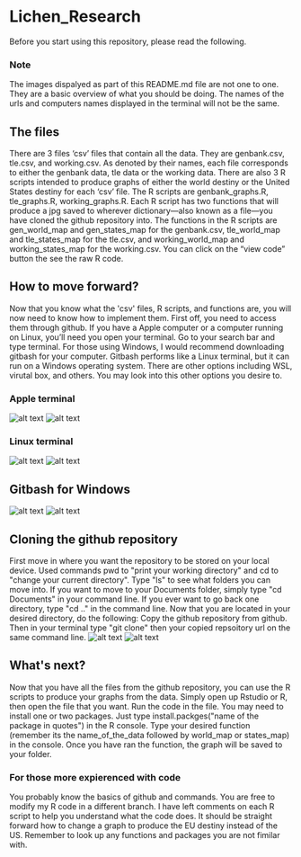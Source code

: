 # Lichen_Research
Before you start using this repository, please read the following.

### Note
The images dispalyed as part of this README.md file are not one to one. They are a basic overview of what you should be doing. The names of the urls and computers names displayed in the terminal will not be the same. 

## The files
There are 3 files ‘csv’ files that contain all the data. They are genbank.csv, tle.csv, and working.csv. As denoted by their names, each file corresponds to either the genbank data, tle data or the working data. There are also 3 R scripts intended to produce graphs of either the world destiny or the United States destiny for each ‘csv’ file. The R scripts are genbank_graphs.R, tle_graphs.R, working_graphs.R. Each R script has two functions that will produce a jpg saved to wherever dictionary—also known as a file—you have cloned the github repository into. The functions in the R scripts are gen_world_map and gen_states_map for the genbank.csv, tle_world_map and tle_states_map for the tle.csv, and working_world_map and working_states_map for the working.csv. You can click on the “view code” button the see the raw R code. 

## How to move forward?
Now that you know what the 'csv' files, R scripts, and functions are, you will now need to know how to implement them. First off, you need to access them through github.
If you have a Apple computer or a computer running on Linux, you’ll need you open your terminal. Go to your search bar and type terminal. For those using Windows, I would recommend downloading gitbash for your computer. Gitbash performs like a Linux terminal, but it can run on a Windows operating system. There are other options including WSL, virutal box, and others. You may look into this other options you desire to. 

### Apple terminal
![alt text](https://www.wikihow.com/images/9/95/Open-a-Terminal-Window-in-Mac-Step-7-Version-3.jpg)
![alt text](https://eshop.macsales.com/blog/wp-content/uploads/2016/12/DefaultTerminal1280.jpg)

### Linux terminal
![alt text](https://www.howtogeek.com/wp-content/uploads/2013/03/launch-terminal-on-ubuntu.png?trim=1,1&bg-color=000&pad=1,1)
![alt text](https://ubuntucommunity.s3.dualstack.us-east-2.amazonaws.com/optimized/2X/b/ba76cbf3dc8dc2cc94d26dd61c7aad3cedcd5102_2_690x300.png)

## Gitbash for Windows
![alt text](https://www.stanleyulili.com/assets/images/posts/2019-08-13-install-git-bash/download-starting.jpg)
![alt text](https://www.stanleyulili.com/assets/images/posts/2019-08-13-install-git-bash/git-bash.jpg)


## Cloning the github repository
First move in where you want the repository to be stored on your local device. Used commands pwd to "print your working directory" and cd to "change your current directory". Type "ls" to see what folders you can move into. If you want to move to your Documents folder, simply type "cd Documents" in your command line. If you ever want to go back one directory, type "cd .." in the command line. Now that you are located in your desired directory, do the following: Copy the github repository from github. Then in your terminal type "git clone" then your copied repsoitory url on the same command line. 
![alt text](https://i.stack.imgur.com/lQFbj.gif)
![alt text](https://d17h27t6h515a5.cloudfront.net/topher/2017/January/588bba64_ud123-l2-git-clone/ud123-l2-git-clone.gif)

## What's next?
Now that you have all the files from the github repository, you can use the R scripts to produce your graphs from the data. Simply open up Rstudio or R, then open the file that you want. Run the code in the file. You may need to install one or two packages. Just type install.packges("name of the package in quotes") in the R console. Type your desired function (remember its the name_of_the_data followed by world_map or states_map) in the console. Once you have ran the function, the graph will be saved to your folder. 

### For those more expierenced with code
You probably know the basics of github and commands. You are free to modify my R code in a different branch. I have left comments on each R script to help you understand what the code does. It should be straight forward how to change a graph to produce the EU destiny instead of the US. Remember to look up any functions and packages you are not fimilar with. 
